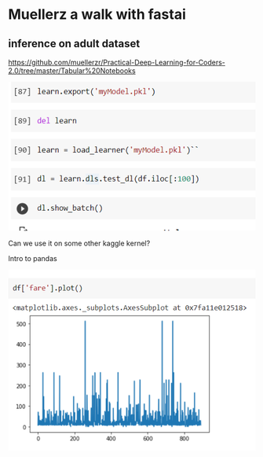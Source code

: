 # Muellerz a walk with fastai

## inference on adult dataset

https://github.com/muellerzr/Practical-Deep-Learning-for-Coders-2.0/tree/master/Tabular%20Notebooks

![](adult.png)

Can we use it on some other kaggle kernel?

Intro to pandas

![](titanic.png)